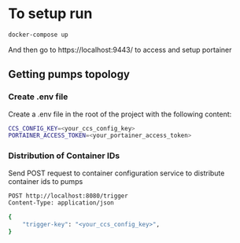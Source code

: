 # To setup run

```bash
docker-compose up
```

And then go to https://localhost:9443/ to access and setup portainer

## Getting pumps topology

### Create .env file

Create a .env file in the root of the project with the following content:

```bash
CCS_CONFIG_KEY=<your_ccs_config_key>
PORTAINER_ACCESS_TOKEN=<your_portainer_access_token>
```

### Distribution of Container IDs

Send POST request to container configuration service to distribute container ids to pumps

```bash
POST http://localhost:8080/trigger
Content-Type: application/json

{
    "trigger-key": "<your_ccs_config_key>",
}
```
